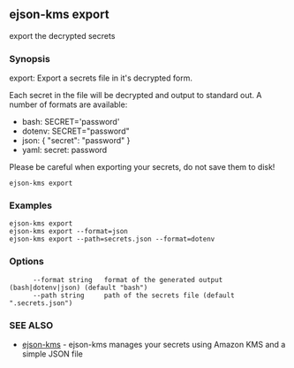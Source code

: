 ## ejson-kms export

export the decrypted secrets

### Synopsis


export: Export a secrets file in it's decrypted form.

Each secret in the file will be decrypted and output to standard out.
A number of formats are available:

  * bash:   SECRET='password'
  * dotenv: SECRET="password"
  * json:   { "secret": "password" }
  * yaml:   secret: password

Please be careful when exporting your secrets, do not save them to disk!

```
ejson-kms export
```

### Examples

```
ejson-kms export
ejson-kms export --format=json
ejson-kms export --path=secrets.json --format=dotenv
```

### Options

```
      --format string   format of the generated output (bash|dotenv|json) (default "bash")
      --path string     path of the secrets file (default ".secrets.json")
```

### SEE ALSO
* [ejson-kms](ejson-kms.md)	 - ejson-kms manages your secrets using Amazon KMS and a simple JSON file


